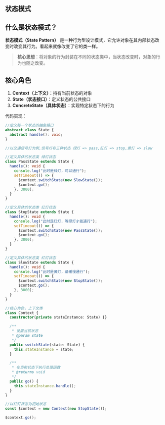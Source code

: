 ## 状态模式

## 什么是状态模式？

**状态模式（State Pattern）** 是一种行为型设计模式，它允许对象在其内部状态改变时改变其行为。看起来就像改变了它的类一样。

> **核心思想**：将对象的行为封装在不同的状态类中，当状态改变时，对象的行为也随之改变。 

## 核心角色

1. **Context（上下文）**：持有当前状态的对象
2. **State（状态接口）**：定义状态的公共接口
3. **ConcreteState（具体状态）**：实现特定状态下的行为

代码实现：

```typescript
//定义每一个状态的抽象接口
abstract class State {
  abstract handle(): void;
}

//以交通信号灯为例,信号灯有三种状态 绿灯 => pass,红灯 => stop,黄灯 => slow

//定义具体的状态类 绿灯状态
class PassState extends State {
  handle(): void {
    console.log("此时是绿灯，可以通行");
    setTimeout(() => {
      $context.switchState(new SlowState());
      $context.go();
    }, 3000);
  }
}

//定义具体的状态类 红灯状态
class StopState extends State {
  handle(): void {
    console.log("此时是红灯，等绿灯才能通行");
    setTimeout(() => {
      $context.switchState(new PassState());
      $context.go();
    }, 3000);
  }
}

//定义具体的状态类 红灯状态
class SlowState extends State {
  handle(): void {
    console.log("此时是黄灯，请缓慢通行");
    setTimeout(() => {
      $context.switchState(new StopState());
      $context.go();
    }, 3000);
  }
}

//核心角色，上下文类
class Context {
  constructor(private stateInstance: State) {}

  /**
   * 设置当前状态
   * @param state
   */
  public switchState(state: State) {
    this.stateInstance = state;
  }

  /**
   * 在当前状态下执行处理函数
   * @returns void
   */
  public go() {
    this.stateInstance.handle();
  }
}

//以红灯状态为初始状态
const $context = new Context(new StopState());

$context.go();

```

